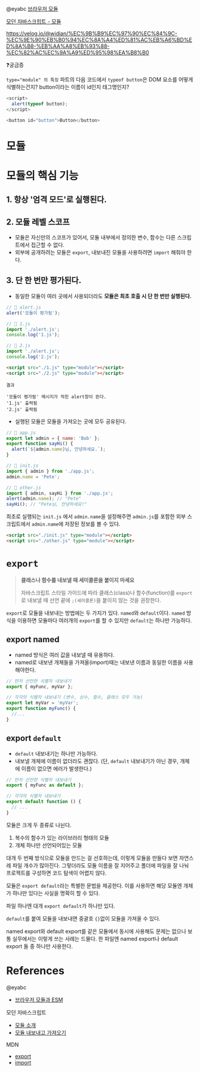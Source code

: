 @eyabc [브라우저 모듈](https://eyabc.github.io/Doc/dev/core-javascript/%EB%B8%8C%EB%9D%BC%EC%9A%B0%EC%A0%80%20%EB%AA%A8%EB%93%88.html#type-module-%EC%9D%98-%ED%8A%B9%EC%A7%95)

[모던 자바스크립트 - 모듈](https://ko.javascript.info/modules-intro)

https://velog.io/@widian/%EC%9B%B9%EC%97%90%EC%84%9C-%EC%9E%90%EB%B0%94%EC%8A%A4%ED%81%AC%EB%A6%BD%ED%8A%B8-%EB%AA%A8%EB%93%88-%EC%82%AC%EC%9A%A9%ED%95%98%EA%B8%B0

❓궁금증

`type="module" 의 특징` 파트의 다음 코드에서 `typeof button`은 DOM 요소를 어떻게 식별하는건지? button이라는 이름이 id인지 태그명인지?

```js
<script>
  alert(typeof button);
</script>

<button id="button">Button</button>
```

# 모듈

# 모듈의 핵심 기능

## 1. 항상 '엄격 모드'로 실행된다.

## 2. 모듈 레벨 스코프

- 모듈은 자신만의 스코프가 있어서, 모듈 내부에서 정의한 변수, 함수는 다른 스크립트에서 접근할 수 없다.
- 외부에 공개하려는 모듈은 `export`, 내보내진 모듈을 사용하려면 `import` 해줘야 한다.

## 3. 단 한 번만 평가된다.

- 동일한 모듈이 여러 곳에서 사용되더라도 **모듈은 최초 호출 시 단 한 번만 실행된다.**

```js
// 📁 alert.js
alert('모듈이 평가됨');

// 📁 1.js
import './alert.js';
console.log('1.js');

// 📁 2.js
import './alert.js';
console.log('2.js');
```

```html
<script src="./1.js" type="module"></script>
<script src="./2.js" type="module"></script>
```

```
결과

'모듈이 평가됨' 메시지가 적힌 alert창이 뜬다.
'1.js' 출력됨
'2.js' 출력됨
```

- 실행된 모듈은 모듈을 가져오는 곳에 모두 공유된다.

```js
// 📁 app.js
export let admin = { name: 'Bob' };
export function sayHi() {
  alert(`${admin.name}님, 안녕하세요.`);
}

// 📁 init.js
import { admin } from './app.js';
admin.name = 'Pete';

// 📁 other.js
import { admin, sayHi } from './app.js';
alert(admin.name); // "Pete"
sayHi(); // "Pete님, 안녕하세요!"
```

최초로 실행되는 `init.js` 에서 `admin.name`을 설정해주면 `admin.js`를 포함한 외부 스크립트에서 `admin.name`에 저장된 정보를 볼 수 있다.

```html
<script src="./init.js" type="module"></script>
<script src="./other.js" type="module"></script>
```

# `export`

> **클래스나 함수를 내보낼 때 세미콜론을 붙이지 마세요**
>
> 자바스크립트 스타일 가이드에 따라 클래스(class)나 함수(function)를 `export`로 내보낼 때 선언 끝에 `;(세미콜론)`을 붙이지 않는 것을 권장한다.

`export`로 모듈을 내보내는 방법에는 두 가지가 있다. `named`와 `default`이다. `named` 방식을 이용하면 모듈마다 여러개의 `export`를 할 수 있지만 `default`는 하나만 가능하다.

## export named

- named 방식은 여러 값을 내보낼 때 유용하다.
- named로 내보낸 개체들을 가져올(import)때는 내보낸 이름과 동일한 이름을 사용해야한다.

```js
// 먼저 선언한 식별자 내보내기
export { myFunc, myVar };

// 각각의 식별자 내보내기 (변수, 상수, 함수, 클래스 모두 가능)
export let myVar = 'myVar';
export function myFunc() {
  //...
}
```

## export `default`

- `default` 내보내기는 하나만 가능하다.
- 내보낼 개체에 이름이 없더라도 괜찮다. (단, `default` 내보내기가 아닌 경우, 개체에 이름이 없으면 에러가 발생한다.)

```js
// 먼저 선언한 식별자 내보내기
export { myFunc as default };

// 각각의 식별자 내보내기
export default function () {
  // ...
}
```

모듈은 크게 두 종류로 나뉜다.

1. 복수의 함수가 있는 라이브러리 형태의 모듈
2. 개체 하나만 선언되어있는 모듈

대개 두 번째 방식으로 모듈을 만드는 걸 선호하는데, 이렇게 모듈을 만들다 보면 자연스레 파일 개수가 많아진다. 그렇더라도 모듈 이름을 잘 지어주고 폴더에 파일을 잘 나눠 프로젝트를 구성하면 코드 탐색이 어렵지 않다.

모듈은 `export default`라는 특별한 문법을 제공한다. 이를 사용하면 해당 모듈엔 개체가 하나만 있다는 사실을 명확히 할 수 있다.

파일 하나엔 대개 `export default`가 하나만 있다.

`default`를 붙여 모듈을 내보내면 중괄호 `{}`없이 모듈을 가져올 수 있다.

named export와 default export를 같은 모듈에서 동시에 사용해도 문제는 없으나 보통 실무에서는 이렇게 쓰는 사례는 드물다. 한 파일엔 named export나 default export 둘 중 하나만 사용한다.

# References

@eyabc

- [브라우저 모듈과 ESM](https://eyabc.github.io/Doc/dev/core-javascript/%EB%B8%8C%EB%9D%BC%EC%9A%B0%EC%A0%80%20%EB%AA%A8%EB%93%88.html#%EB%B9%8C%EB%93%9C-%ED%88%B4)

모던 자바스크립트

- [모듈 소개](https://ko.javascript.info/modules-intro)
- [모듈 내보내고 가져오기](https://ko.javascript.info/import-export)

MDN

- [export](https://developer.mozilla.org/ko/docs/Web/JavaScript/Reference/Statements/export)
- [import](https://developer.mozilla.org/ko/docs/Web/JavaScript/Reference/Statements/import)
